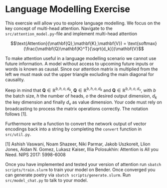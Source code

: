 # Language Modelling Exercise

This exercsie will allow you to explore language modelling. We focus on the key concept of multi-head attention.
Navigate to the `src/attention_model.py`-file and implement multi-head attention

``` math
\text{Attention}(\mathbf{Q},\mathbf{K},\mathbf{V}) = \text{softmax}(\frac{\mathbf{Q}\mathbf{K}^T}{\sqrt{d_k}})\mathbf{V}
```

To make attention useful in a language modelling scenario we cannot use future information. A model without access to upcoming future inputs or words is known as causal.
Since our attention matrix is multiplied from the left we must mask out the upper triangle
excluding the main diagonal for causality.

Keep in mind that $\mathbf{Q} \in \mathbb{R}^{b,h,o,d_k}$, $\mathbf{Q} \in \mathbb{R}^{b,h,o,d_k}$ and $\mathbf{Q} \in \mathbb{R}^{b,h,o,d_v}$, with $b$ the batch size, $h$ the number of heads, $o$ the desired output dimension, $d_k$ the key dimension and finally $d_v$ as value dimension. Your code must rely on broadcasting to process the matrix operations correctly. The notation follows [1]. 

Furthermore write a function to convert the network output of vector encodings back into a string by completing the `convert` function  in `src/util.py`.


[1] Ashish Vaswani, Noam Shazeer, Niki Parmar, Jakob Uszkoreit, Llion Jones, Aidan N. Gomez, Lukasz Kaiser, Illia Polosukhin:
Attention is All you Need. NIPS 2017: 5998-6008

Once you have implemented and tested your version of attention run `sbatch scripts/train.slurm` to train your model on Bender. Once converged you can generate poetry via `sbatch scripts/generate.slurm`.
Run `src/model_chat.py` to talk to your model.
